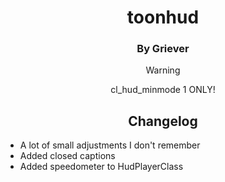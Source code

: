 <div align="center">

# toonhud
### By Griever

> [!WARNING]
> cl_hud_minmode 1 ONLY!

## Changelog

<div align="left">

- A lot of small adjustments I don't remember
- Added closed captions
- Added speedometer to HudPlayerClass
